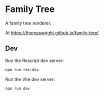 # Family Tree

A family tree renderer.

At https://thomaswright.github.io/family-tree/

## Dev

Run the Rescript dev server:

```sh
npm run res:dev
```

Run the Vite dev server:

```sh
npm run dev
```
